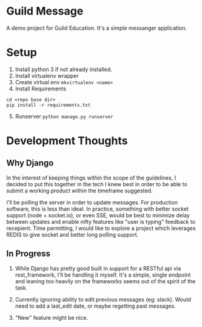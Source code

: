 # Guild Message
A demo project for Guild Education.  It's a simple messanger application.

# Setup
1.  Install python 3 if not already installed.
2.  Install virtualenv wrapper
3.  Create virtual env ```mkvirtualenv <name>```
4.  Install Requirements
```
cd <repo base dir>
pip install -r requirements.txt
```
5.  Runserver ```python manage.py runserver```

# Development Thoughts
## Why Django
In the interest of keeping things within the scope of the guidelines, I decided to put this together in the tech I knew best in order to be able to submit a working product within the timeframe suggested.

I'll be polling the server in order to update messages.  For production software, this is less than ideal.  In practice, something with better socket support (node + socket.io), or even SSE, would be best to minimize delay between updates and enable nifty features like "user is typing" feedback to recepient.  Time permitting, I would like to explore a project which leverages REDIS to give socket and better long polling support.

## In Progress
1. While Django has pretty good built in support for a RESTful api via rest_framework, I'll be handling it myself.  It's a simple, single endpoint and leaning too heavily on the frameworks seems out of the spirit of the task.

2. Currently ignoring ability to edit previous messages (eg: slack).  Would need to add a last_edit date, or maybe regetting past messages.

3. "New" feature might be nice.